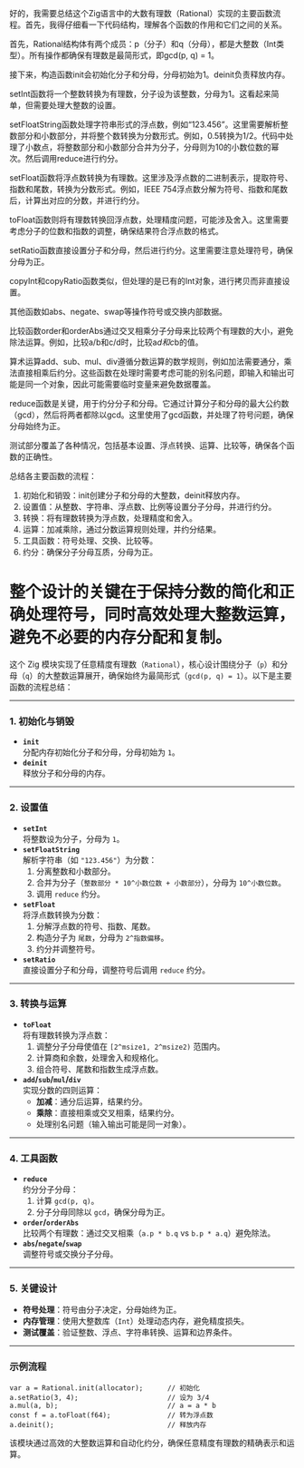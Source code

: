 好的，我需要总结这个Zig语言中的大数有理数（Rational）实现的主要函数流程。首先，我得仔细看一下代码结构，理解各个函数的作用和它们之间的关系。

首先，Rational结构体有两个成员：p（分子）和q（分母），都是大整数（Int类型）。所有操作都确保有理数是最简形式，即gcd(p, q) = 1。

接下来，构造函数init会初始化分子和分母，分母初始为1。deinit负责释放内存。

setInt函数将一个整数转换为有理数，分子设为该整数，分母为1。这看起来简单，但需要处理大整数的设置。

setFloatString函数处理字符串形式的浮点数，例如“123.456”。这里需要解析整数部分和小数部分，并将整个数转换为分数形式。例如，0.5转换为1/2。代码中处理了小数点，将整数部分和小数部分合并为分子，分母则为10的小数位数的幂次。然后调用reduce进行约分。

setFloat函数将浮点数转换为有理数。这里涉及浮点数的二进制表示，提取符号、指数和尾数，转换为分数形式。例如，IEEE 754浮点数分解为符号、指数和尾数后，计算出对应的分数，并进行约分。

toFloat函数则将有理数转换回浮点数，处理精度问题，可能涉及舍入。这里需要考虑分子的位数和指数的调整，确保结果符合浮点数的格式。

setRatio函数直接设置分子和分母，然后进行约分。这里需要注意处理符号，确保分母为正。

copyInt和copyRatio函数类似，但处理的是已有的Int对象，进行拷贝而非直接设置。

其他函数如abs、negate、swap等操作符号或交换内部数据。

比较函数order和orderAbs通过交叉相乘分子分母来比较两个有理数的大小，避免除法运算。例如，比较a/b和c/d时，比较a*d和c*b的值。

算术运算add、sub、mul、div遵循分数运算的数学规则，例如加法需要通分，乘法直接相乘后约分。这些函数在处理时需要考虑可能的别名问题，即输入和输出可能是同一个对象，因此可能需要临时变量来避免数据覆盖。

reduce函数是关键，用于约分分子和分母。它通过计算分子和分母的最大公约数（gcd），然后将两者都除以gcd。这里使用了gcd函数，并处理了符号问题，确保分母始终为正。

测试部分覆盖了各种情况，包括基本设置、浮点转换、运算、比较等，确保各个函数的正确性。

总结各主要函数的流程：

1. 初始化和销毁：init创建分子和分母的大整数，deinit释放内存。
2. 设置值：从整数、字符串、浮点数、比例等设置分子分母，并进行约分。
3. 转换：将有理数转换为浮点数，处理精度和舍入。
4. 运算：加减乘除，通过分数运算规则处理，并约分结果。
5. 工具函数：符号处理、交换、比较等。
6. 约分：确保分子分母互质，分母为正。

整个设计的关键在于保持分数的简化和正确处理符号，同时高效处理大整数运算，避免不必要的内存分配和复制。
================================================
这个 Zig 模块实现了任意精度有理数（`Rational`），核心设计围绕分子（`p`）和分母（`q`）的大整数运算展开，确保始终为最简形式（`gcd(p, q) = 1`）。以下是主要函数的流程总结：

---

### **1. 初始化与销毁**
- **`init`**  
  分配内存初始化分子和分母，分母初始为 `1`。  
- **`deinit`**  
  释放分子和分母的内存。

---

### **2. 设置值**
- **`setInt`**  
  将整数设为分子，分母为 `1`。
- **`setFloatString`**  
  解析字符串（如 `"123.456"`）为分数：  
  1. 分离整数和小数部分。  
  2. 合并为分子（`整数部分 * 10^小数位数 + 小数部分`），分母为 `10^小数位数`。  
  3. 调用 `reduce` 约分。
- **`setFloat`**  
  将浮点数转换为分数：  
  1. 分解浮点数的符号、指数、尾数。  
  2. 构造分子为 `尾数`，分母为 `2^指数偏移`。  
  3. 约分并调整符号。
- **`setRatio`**  
  直接设置分子和分母，调整符号后调用 `reduce` 约分。

---

### **3. 转换与运算**
- **`toFloat`**  
  将有理数转换为浮点数：  
  1. 调整分子分母使值在 `[2^msize1, 2^msize2)` 范围内。  
  2. 计算商和余数，处理舍入和规格化。  
  3. 组合符号、尾数和指数生成浮点数。
- **`add`/`sub`/`mul`/`div`**  
  实现分数的四则运算：  
  - **加减**：通分后运算，结果约分。  
  - **乘除**：直接相乘或交叉相乘，结果约分。  
  - 处理别名问题（输入输出可能是同一对象）。

---

### **4. 工具函数**
- **`reduce`**  
  约分分子分母：  
  1. 计算 `gcd(p, q)`。  
  2. 分子分母同除以 `gcd`，确保分母为正。
- **`order`/`orderAbs`**  
  比较两个有理数：通过交叉相乘（`a.p * b.q` vs `b.p * a.q`）避免除法。
- **`abs`/`negate`/`swap`**  
  调整符号或交换分子分母。

---

### **5. 关键设计**
- **符号处理**：符号由分子决定，分母始终为正。  
- **内存管理**：使用大整数库（`Int`）处理动态内存，避免精度损失。  
- **测试覆盖**：验证整数、浮点、字符串转换、运算和边界条件。

---

### **示例流程**
```zig
var a = Rational.init(allocator);      // 初始化
a.setRatio(3, 4);                      // 设为 3/4
a.mul(a, b);                           // a = a * b
const f = a.toFloat(f64);              // 转为浮点数
a.deinit();                            // 释放内存
```

该模块通过高效的大整数运算和自动化约分，确保任意精度有理数的精确表示和运算。
